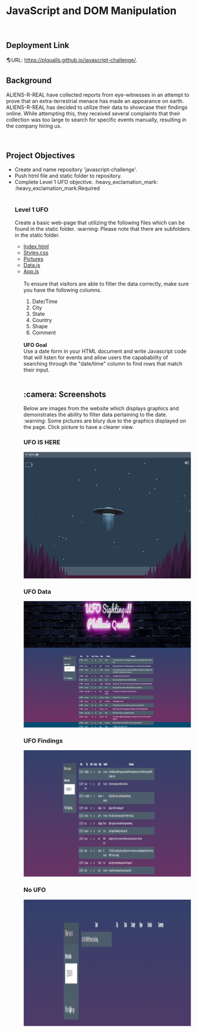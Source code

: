 <html>
<h1> JavaScript and DOM Manipulation</h1>
<br>
<h2>Deployment Link</h2>

:earth_americas:URL: https://plqualls.github.io/javascript-challenge/.

<h2>Background</h2>
<p> ALIENS-R-REAL have collected reports from eye-witnesses in an attempt to prove that an extra-terrestrial menace has made an appearance on earth.  ALIENS-R-REAL has decided to utilize their data to showcase their findings online.  While attempting this, they received several complaints that their collection was too large to search for specific events manually, resulting in the company hiring us. </p>
<br>
<h2>Project Objectives</h2>
<ul>
<li>Create and name repository 'javascript-challenge'.</li>
<li>Push html file and static folder to repository.</li>
<li>Complete Level 1 UFO objective. :heavy_exclamation_mark: :heavy_exclamation_mark:Required</li>
<br>
<h3>Level 1 UFO</h3>
<div>Create a basic web-page that utilizing the following files which can be found in the static folder. :warning: Please note that there are subfolders in the static folder.</div>
<ul style="list-style-type:circle;">
<li><a href="https://github.com/plqualls/javascript-challenge/blob/main/index.html">Index.html</a></li>
<li><a href="https://github.com/plqualls/javascript-challenge/tree/main/static/css">Styles.css</a></li>
<li><a href="https://github.com/plqualls/javascript-challenge/tree/main/static/images">Pictures</a></li>
<li><a href="https://github.com/plqualls/javascript-challenge/blob/main/static/js/data.js">Data.js</a></li>
<li><a href="https://github.com/plqualls/javascript-challenge/blob/main/static/js/app.js">App.js</a></li>
<br>
<div>To ensure that visitors are able to filter the data correctly, make sure you have the following columns.</div>
<ol>
<li>Date/Time</li>
<li>City</li>
<li>State</li>
<li>Country</li>
<li>Shape</li>
<li>Comment</li>
</ol>
<br>
<b><strong>UFO Goal</strong></b>
<div> Use a date form in your HTML document and write Javascript code that will listen for events and allow users the capabability of searching through the "date/time" column to find rows that match their input.</div>
<br>
<h2>:camera: Screenshots</h2>
<p> Below are images from the website which displays graphics and demonstrates the ability to filter data pertaining to the date. :warning: Some pictures are blury due to the graphics displayed on the page. Click picture to have a clearer view.</p>
<div>
<h3> UFO IS HERE</h3>
<img src ="UFO -Level-1/Website Images/UFO.png" width="460" height="345">
<div>
<h3>UFO Data</h3>
<img src = "UFO -Level-1/Website Images/UFO- Table.jpg" width="460" height="345">
<div>
<h3>UFO Findings</h3>
<img src ="UFO -Level-1/Website Images/ufo_findings.png" width="460" height="345">
<div>
<h3>No UFO</h3>
<img src = "UFO -Level-1/Website Images/no_ufo.png" width="460" height="345">


 